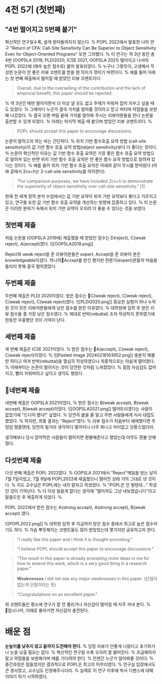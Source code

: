 
# 4전 5기 (첫번째)

## "4번 떨어지고 5번째 붙기"


혁신적인 연구일수록, 쉽게 받아들여지지 않는다. 
%
POPL 2022에서 발표한 나의 연구 "Return of CFA: Call-Site Sensitivity Can Be Superior to Object Sensitivity Even for Object-Oriented Programs" 또한 그러했다. 
%
이 연구는 약 3년 동안 총 4번 (OOPSLA 2019, PLDI2020, ICSE 2021, OOPSLA 2021) 떨어지고 나서야 POPL 2022에 (매우 높은 점수로) 붙어 발표되었다.
%
누구나 그렇듯이, 고생해서 작성한 논문이 안 좋은 리뷰 코멘트를 받을 땐 의지가 꺾이기 마련이다.
%
예를 들어 아래는 첫 번째 제출에서 떨어질 때 받았던 리뷰 코멘트이다.

>Overall, due to the overselling of the contribution and the lack of empirical benefit, this paper should be rejected.

%
약 3년간 매번 떨어지면서 더 이상 낼 곳도 없고 주제가 미워져 집어 치우고 싶을 때도 있었다.
%
그때마다 누군가 결국 가치를 알아줄 것이라고 믿고 버티며 약점들을 보완해 나갔었다. 
%
결국 오랜 버팀 끝에 가치를 알아봐 주시는 리뷰어분들을 만나 논문을 출판할 수 있게 되었다.
%
아래는 마지막 제출 때 붙으며 받았던 리뷰 코멘트이다.
%
> POPL should accept this paper to encourage discussions.


논문이 말하고자 하는 바는 간단하다.
%
위치 기반 함수호출 요약 방법 (call-site sensitivity)이 값 기반 함수 호출 요약 방법(object sensitivity)보다 더 좋다는 것이다.
%
논문이 혁신적인 이유는  값 기반 함수 호출 요약은 가장 좋은 함수 호출 요약 방법으로 알려져 있는 반면 위치 기반 함수 호출 요약은 안 좋은 함수 요약 방법으로 알려져 있다는 것이다.
%
예를 들어 위치 기반 함수 호출 요약은 아래와 같이 무시를 받아왔다 (아래 글에서 2cs+h는 2-call-site sensitivity를 의미한다).

>"For comparison purposes, we have included 2cs+h to demonstrate the superiority of object-sensitivity over call-site-sensitivity." [1]

현재 전 세계 정적 분석 수업에서는 값 기반 요약이 위치 기반 요약보다 좋다고 가르치고 있고, 연구들 또한 값 기반 함수 호출 요약을 개선하는 방향에 집중하고 있다.
%
이 논문은 이러한 분위기 속에서 위치 기반 요약이 오히려 더 좋을 수 있다는 것을 보였다.


## 첫번째 제출

처음 논문을 (OOPSLA 2019에) 제출했을 때 받았던 점수는 D(reject), C(weak reject), A(accept)였다. 
![[OOPSLA2019.png]]

Reject와 weak reject을 준 리뷰어분들은 expert, Accept을 준 리뷰어 분은  knowledgeable이셨다.
하나의Accept를 받긴 했지만 전문가(expert)분들의 마음을 돌리지 못해 결국 떨어졌었다.


## 두번째 제출

두번째 제출은 PLDI 2020이었다. 
받은 점수는 C(weak reject), C(weak reject), C(weak reject), C(weak reject)였다. 
![[PLDI2020.png]]
중요한 실험이 하나 누락된 것이 모든 리뷰어분들에게 낮은 점수를 받은 이유였다.
%
대학원에 입학 후 받은 리뷰 점수들 중 가장 낮은 점수였다.
%
제대로 반박(rebuttal) 조차 작성하지 못하였기에 한동안 우울했던 것이 기억이 난다.


## 세번째 제출

세 번째 제출은 ICSE 2021이었다.
%
받은 점수는 A(accept), C(weak reject), C(weak reject)이었다. 
%
![[Pasted image 20240218163952.png]]
충분히 해볼만 하다고 여겨 반박(rebuttal)을 열심히 작성하였으나 최종적으로는 아쉽게 떨어졌다.
%
이때부터는 논문이 떨어지는 것이 당연한 것처럼 느껴졌었다.
%
점점 자심감도 없어지고, 빨리 치워버리고 싶다고 생각도 했었다.


## 네번째 제출

네번째 제출은 OOPSLA 2021이었다.
%
받은 점수는 B(weak accept), B(weak accept), B(weak accept)이었다.
![[OOPSLA2021.png]]
떨어트리겠다는 사람이 없었기에 "드디어 됐다!" 싶었다.
%
당연히 붙을 줄 알고 주변 사람들에게 식사 대접도 했었다.
%
하지만, 최종 결과는 "Reject"였다.
%
리뷰 점수가 처음부터 애매했다면 무덤덤 했을텐데, 당연히 될거라 생각하다 떨어지니 너무 화나고 어이없고 당황스럽더라. 


생각해보니 당시 얻어먹은 사람들이 떨어지면 환불해준다고 했었는데 아무도 환불 안해줬다.


## 다섯번째 제출

다섯 번째 제출은 POPL 2022였다.
%
OOPSLA 2021에서 "Reject"메일을 받는 날이 7월 7일이었고, 7월 9일에 POPL2022에 제출했으니 떨어진 상태 거의 그대로 낸 것이다.
%
지도 교수님은 POPL에는 내지 말자고 하셨었다.
%
"POPL은 안 될텐데..." 하셨던 것이 기억난다. 
%
더 이상 잃을게 없다는 생각에 "떨어져도 그냥 내보겠습니다"라고 말씀드린 후 제출하게 되었다.
%


POPL 2022에서 받은 점수는 A(strong accept), A(strong accept), B(weak accept) 였다.

![[POPL2022.png]]
%
대학원 입학 후 지금까지 받은 점수 중에서 최고로 높은 점수이기도 하다.
%
가슴 뿌듯해지는 코멘트들도 많이 받았었는데 몇가지만 공유하고자 한다.

>"I really like this paper and I think it is thought-provoking."

>"I believe POPL should accept this paper to encourage discussions."

>"The result in this paper is already prompting more ideas in me for how to extend this work, which is a very good thing in a research paper."

>**Weaknesses**
  I did not see any major weaknesses in this paper.
  (단점이 없는게 단점이라는 뜻)

>"Congratulations on an excellent paper."

위 코멘트들은 평소에 연구가 잘 안 풀리거나 자신감이 떨어질 때 자주 꺼내 본다.
%
잠시나마, 이때로 돌아가면 자신감이 충전된다.


# 배운 점

**눈높이를 낮추지 않고 끝까지 도전해야 한다.**
%
당장 리뷰가 안좋게 나왔다고 포기하거나 눈을 낮출 필요는 없다. 
%
혁신적인 연구일 수록 오히려 잘 떨어진다. 
%
조급해하지 말고 약점들을 보완해가며 때를 기다려야 한다. 
%
언젠간 누군가 알아봐줄 것이다.
%
중간과정은 힘들었지만 결과적으로 POPL은 최고의 마무리였다. 
%
연구실 입장에서도 큰 경사였고, 교수님도 인정해주시더라.
%
실제로 이 연구 이후에 박사 디펜스에 대해 이야기 하기 시작하였다.
